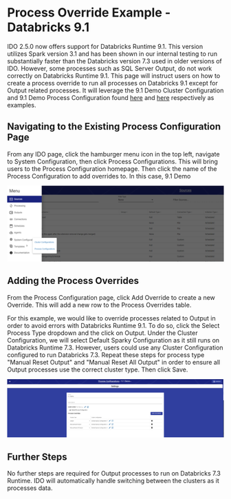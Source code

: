 # Process Override Example - Databricks 9.1

IDO 2.5.0 now offers support for Databricks Runtime 9.1. This version utilizes Spark version 3.1 and has been shown in our internal testing to run substantially faster than the Databricks version 7.3 used in older versions of IDO. However, some processes such as SQL Server Output, do not work correctly on Databricks Runtime 9.1. This page will instruct users on how to create a process override to run all processes on Databricks 9.1 except for Output related processes. It will leverage the 9.1 Demo Cluster Configuration and 9.1 Demo Process Configuration found [here](../cluster-configuration/cluster-configuration-example-databricks-9.1.md) and [here](process-configuration-example-databricks-9.1.md) respectively as examples.



## Navigating to the Existing Process Configuration Page

From any IDO page, click the hamburger menu icon in the top left, navigate to System Configuration, then click Process Configurations. This will bring users to the Process Configuration homepage. Then click the name of the Process Configuration to add overrides to. In this case, 9.1 Demo

![Navigating to Cluster Configurations](<../../../../.gitbook/assets/image (385).png>)

## Adding the Process Overrides

From the Process Configuration page, click Add Override to create a new Override. This will add a new row to the Process Overrides table.&#x20;

For this example, we would like to override processes related to Output in order to avoid errors with Databricks Runtime 9.1. To do so, click the Select Process Type dropdown and the click on Output. Under the Cluster Configuration, we will select Default Sparky Configuration as it still runs on Databricks Runtime 7.3. However, users could use any Cluster Configuration configured to run Databricks 7.3. Repeat these steps for process type "Manual Reset Output" and "Manual Reset All Output" in order to ensure all Output processes use the correct cluster type. Then click Save.

![Three process overrides added to the 9.1 Demo Process Configuration](<../../../../.gitbook/assets/image (381).png>)

## Further Steps

No further steps are required for Output processes to run on Databricks 7.3 Runtime. IDO will automatically handle switching between the clusters as it processes data.
